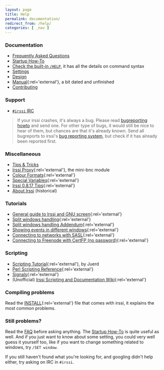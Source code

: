 ```yaml
---
layout: page
title: Help
permalink: documentation/
redirect_from: /help/
categories: [ _nav ]
---
```


### Documentation

- [Frequently Asked Questions](faq)
- [Startup How-To](startup)
- [Check the built-in `/HELP`](help), it has all the details on command syntax
- [Settings](settings)
- [Design](design)
- [Manual](//github.com/irssi/irssi/blob/master/docs/manual.txt){:rel='external'}, a bit dated and unfinished
- [Contributing](/development)

### Support

- [`#irssi` IRC](/support/irc)

> If your irssi crashes, it's always a bug. Please read [bugreporting howto](/documentation/crash)
and send one. For other type of bugs, it would still be nice to hear of them,
but chances are that it's already known. Send all bugreports to irssi's [bug
reporting system](//github.com/irssi/irssi/issues), but check if it has already
been reported first.

### Miscellaneous

- [Tips & Tricks](tips)
- [Irssi Proxy](//github.com/irssi/irssi/blob/master/docs/proxy.txt){:rel='external'}, the mini-bnc module
- [Colour Formats](//github.com/irssi/irssi/blob/master/docs/formats.txt){:rel='external'}
- [Special Variables](//github.com/irssi/irssi/blob/master/docs/special_vars.txt){:rel='external'}
- [Irssi 0.8.17 Tips](//github.com/shabble/irssi-docs/wiki/Irssi-0.8.17){:rel='external'}
- [About Irssi](about) (historical)

### Tutorials

- [General guide to Irssi and GNU screen](//quadpoint.org/articles/irssi/){:rel='external'}
- [Split windows handling](//quadpoint.org/articles/irssisplit/){:rel='external'}
- [Split windows handling Addendum](http://wouter.coekaerts.be/irssi/split){:rel='external'}
- [Showing events in different windows](http://wouter.coekaerts.be/site/irssi/wclf){:rel='external'}
- [Connecting to networks with SASL](https://nullroute.eu.org/~grawity/irssi-connect.html){:rel='external'}
- [Connecting to Freenode with CertFP (no password)](https://github.com/shabble/irssi-docs/wiki/freenode_certfp){:rel='external'}

### Scripting

- [Scripting Tutorial](http://juerd.nl/site.plp/irssiscripttut){:rel='external'}, by Juerd
- [Perl Scripting Reference](//github.com/irssi/irssi/blob/master/docs/perl.txt){:rel='external'}
- [Signals](//github.com/irssi/irssi/blob/master/docs/signals.txt){:rel='external'}
- (Unofficial) [Irssi Scripting and Documentation Wiki](//github.com/shabble/irssi-docs/wiki){:rel='external'}

### Compiling problems

Read the [INSTALL](//github.com/irssi/irssi/blob/master/INSTALL){:rel='external'} file that comes with irssi, it explains the most common
problems.

### Still problems?

Read the [FAQ](/documentation/faq)
before asking anything.
The [Startup How-To](/documentation/startup) is quite useful as well.
And if you just want to know about some setting, you could very well guess
it yourself too, like if you want to change something related to windows,
try `/SET window`.

If you still haven't found what you're looking for, and googling didn't help either,
try asking on IRC in `#irssi`.


